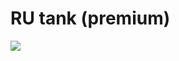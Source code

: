 

# RU tank (premium)
[![](https://d34ymitoc1pg7m.cloudfront.net/bf4/soldier/large/Premium_RU_Tank_02-7f168362.png)](https://d34ymitoc1pg7m.cloudfront.net/bf4/soldier/large/Premium_RU_Tank_02-7f168362.png)
